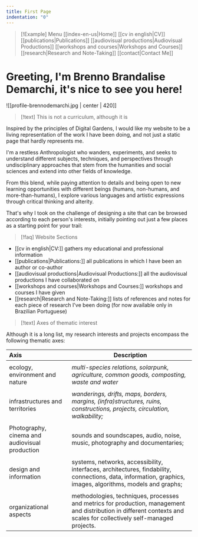 ```yaml
---
title: First Page
indentation: "0"
---
```


> [!Example] Menu
> [[index-en-us|Home]]   [[cv in english|CV]]    [[publications|Publications]]   [[audiovisual productions|Audiovisual Productions]]    [[workshops and courses|Workshops and Courses]] 
> [[research|Research and Note-Taking]] [[contact|Contact Me]]

# Greeting, I'm Brenno Brandalise Demarchi, it's nice to see you here!

![[profile-brennodemarchi.jpg | center | 420]]

> [!text] This is not a curriculum, although it is

Inspired by the principles of Digital Gardens, I would like my website to be a living representation of the work I have been doing, and not just a static page that hardly represents me.

I'm a restless Anthropologist who wanders, experiments, and seeks to understand different subjects, techniques, and perspectives through undisciplinary approaches that stem from the humanities and social sciences and extend into other fields of knowledge.

From this blend, while paying attention to details and being open to new learning opportunities with different beings (humans, non-humans, and more-than-humans), I explore various languages and artistic expressions through critical thinking and alterity.

That's why I took on the challenge of designing a site that can be browsed according to each person's interests, initially pointing out just a few places as a starting point for your trail:

> [!faq] Website Sections

* [[cv in english|CV:]] gathers my educational and professional information
* [[publications|Publications:]] all publications in which I have been an author or co-author
* [[audiovisual productions|Audiovisual Productions:]] all the audiovisual productions I have collaborated on
* [[workshops and courses|Workshops and Courses:]] workshops and courses I have given
* [[research|Research and Note-Taking:]] lists of references and notes for each piece of research I've been doing (for now available only in Brazilian Portuguese)

> [!text] Axes of thematic interest 

Although it is a long list, my research interests and projects encompass the following thematic axes:

| Axis                                           | Description                                                                                                                                                           |
| :--------------------------------------------- | --------------------------------------------------------------------------------------------------------------------------------------------------------------------- |
|                                                |                                                                                                                                                                       |
| ecology, environment and nature                | *multi-species relations, solarpunk, agriculture, common goods, composting, waste and water*                                                                          |
|                                                |                                                                                                                                                                       |
| infrastructures and territories                | *wanderings, drifts, maps, borders, margins, (infra)structures, ruins, constructions, projects, circulation, walkability;*                                            |
|                                                |                                                                                                                                                                       |
| Photography, cinema and audiovisual production | sounds and soundscapes, audio, noise, music, photography and documentaries;                                                                                           |
|                                                |                                                                                                                                                                       |
| design and information                         | systems, networks, accessibility, interfaces, architectures, findability, connections, data, information, graphics, images, algorithms, models and graphs;            |
|                                                |                                                                                                                                                                       |
| organizational aspects                         | methodologies, techniques, processes and metrics for production, management and distribution in different contexts and scales for collectively self-managed projects. |
